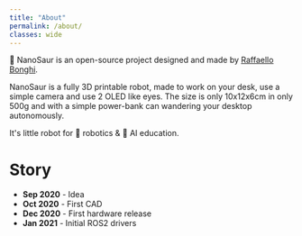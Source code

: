 ```yaml
---
title: "About"
permalink: /about/
classes: wide
---
```


🦕 NanoSaur is an open-source project designed and made by [Raffaello Bonghi](https://rnext.it).

NanoSaur is a fully 3D printable robot, made to work on your desk, use a simple camera and use 2 OLED like eyes.
The size is only 10x12x6cm in only 500g and with a simple power-bank can wandering your desktop autonomously.

It's little robot for :robot: robotics & :brain: AI education.

# Story

* **Sep 2020** - Idea
* **Oct 2020** - First CAD
* **Dec 2020** - First hardware release
* **Jan 2021** - Initial ROS2 drivers
